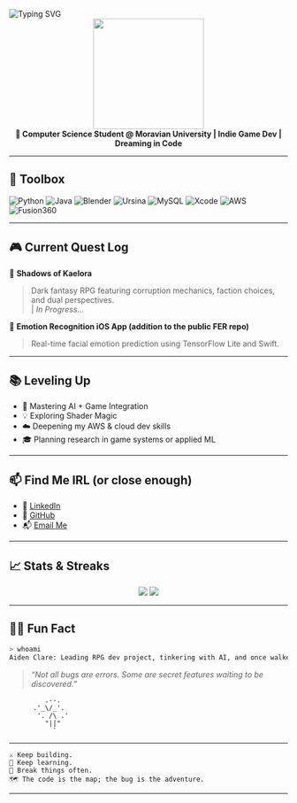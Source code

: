 
<img src="https://readme-typing-svg.herokuapp.com?font=Fira+Code&size=24&pause=1000&color=9F79EE&vCenter=true&width=435&lines=Hey+I'm+Aiden+Clare!;Game+Dev+%7C+Student+%7C+Builder+of+Worlds" alt="Typing SVG" />

<div align="center">
  <img src="https://github.com/aidenclare/aidenclare/assets/your-gif-id/shadowsofkaelora.gif" width="200px" /><br>
  <strong>🚀 Computer Science Student @ Moravian University | Indie Game Dev | Dreaming in Code</strong>
</div>

---

## 🧰 Toolbox

![Python](https://img.shields.io/badge/-Python-222222?style=flat&logo=python)
![Java](https://img.shields.io/badge/-Java-222222?style=flat&logo=java)
![Blender](https://img.shields.io/badge/-Blender-222222?style=flat&logo=blender)
![Ursina](https://img.shields.io/badge/-Ursina-222222?style=flat&logo=python)
![MySQL](https://img.shields.io/badge/-MySQL-222222?style=flat&logo=mysql)
![Xcode](https://img.shields.io/badge/-Xcode-222222?style=flat&logo=xcode)
![AWS](https://img.shields.io/badge/-AWS-222222?style=flat&logo=amazonaws)
![Fusion360](https://img.shields.io/badge/-Fusion360-222222?style=flat&logo=autodesk)

---

## 🎮 Current Quest Log

📌 **Shadows of Kaelora**  
> Dark fantasy RPG featuring corruption mechanics, faction choices, and dual perspectives.  
| *In Progress...*

📱 **Emotion Recognition iOS App (addition to the public FER repo)**  
> Real-time facial emotion prediction using TensorFlow Lite and Swift.

---

## 📚 Leveling Up

- 🧠 Mastering AI + Game Integration
- 💡 Exploring Shader Magic
- ☁️ Deepening my AWS & cloud dev skills
- 🎓 Planning research in game systems or applied ML

---

## 📫 Find Me IRL (or close enough)

- 💼 [LinkedIn]([https://linkedin.com/in/yourprofile](https://www.linkedin.com/in/aiden-clare-a335042a6/))
- 🐙 [GitHub](https://github.com/Subarashi42)
- 📬 [Email Me](mailto:aidenclare100@gmail.com)

---

## 📈 Stats & Streaks

<p align="center">
  <img src="https://github-readme-stats.vercel.app/api?username=Subarashi42&show_icons=true&theme=tokyonight" />
  <img src="https://streak-stats.demolab.com/?user=Subarashi42&theme=tokyonight" />
</p>

---

## 🧙‍♂️ Fun Fact

```bash
> whoami
Aiden Clare: Leading RPG dev project, tinkering with AI, and once walked the darker alleys of code. I've built bots, broken rules, and now I write worlds.
```

> *“Not all bugs are errors. Some are secret features waiting to be discovered.”*

```
         .--.
      .'_\/_'.
       '. /\ .'
         "||"
           `
```

---

```
⚔️ Keep building.
🧠 Keep learning.
🧪 Break things often.
🗺️ The code is the map; the bug is the adventure.
```

---
